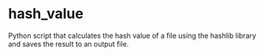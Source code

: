 # hash_value
Python script that calculates the hash value of a file using the hashlib library and saves the result to an output file.
